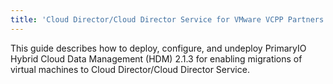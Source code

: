 ```yaml
---
title: 'Cloud Director/Cloud Director Service for VMware VCPP Partners '
---
```


This guide describes how to deploy, configure, and undeploy PrimaryIO Hybrid Cloud Data Management (HDM) 2.1.3 for enabling migrations of virtual machines to Cloud Director/Cloud Director Service.
